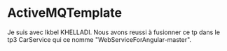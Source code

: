 ActiveMQTemplate
================

Je suis avec Ikbel KHELLADI.
Nous avons reussi à fusionner ce tp dans le tp3 CarService qui ce nomme "WebServiceForAngular-master". 
